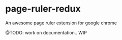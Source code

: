 # page-ruler-redux
An awesome page ruler extension for google chrome

@TODO: work on documentation.. WIP
